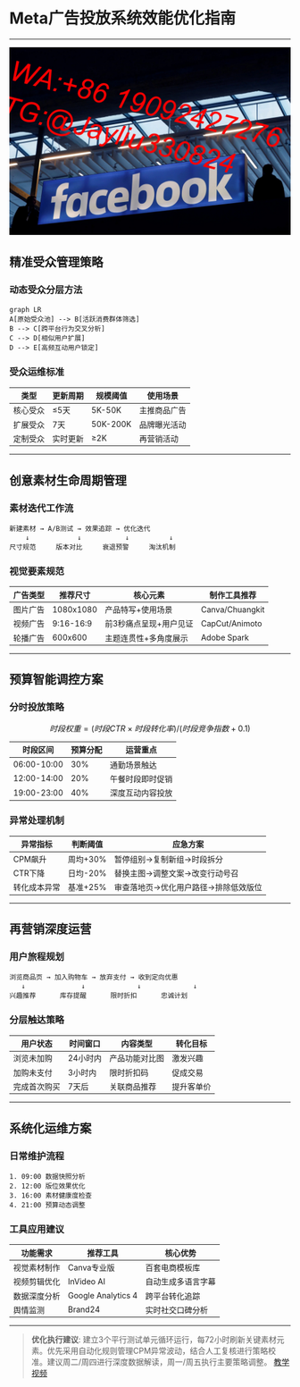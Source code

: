 
# Meta广告投放系统效能优化指南

---
![替代文字](
微信图片_20250402110447.jpg)
## 精准受众管理策略
### 动态受众分层方法
```mermaid
graph LR
A[原始受众池] --> B[活跃消费群体筛选]
B --> C[跨平台行为交叉分析]
C --> D[相似用户扩展]
D --> E[高频互动用户锁定]
```

### 受众运维标准
| 类型       | 更新周期 | 规模阈值  | 使用场景           |
|------------|----------|-----------|--------------------|
| 核心受众   | ≤5天     | 5K-50K    | 主推商品广告       |
| 扩展受众   | 7天      | 50K-200K  | 品牌曝光活动       |
| 定制受众   | 实时更新  | ≥2K       | 再营销活动         |

---

## 创意素材生命周期管理
### 素材迭代工作流
```process-map
新建素材 → A/B测试 → 效果追踪 → 优化迭代
    ↓            ↓           ↓          ↓
尺寸规范     版本对比     衰退预警     淘汰机制
```

### 视觉要素规范
| 广告类型   | 推荐尺寸       | 核心元素                    | 制作工具推荐        |
|------------|---------------|----------------------------|---------------------|
| 图片广告   | 1080x1080     | 产品特写+使用场景          | Canva/Chuangkit     |
| 视频广告   | 9:16-16:9     | 前3秒痛点呈现+用户见证     | CapCut/Animoto      |
| 轮播广告   | 600x600       | 主题连贯性+多角度展示      | Adobe Spark         |

---

## 预算智能调控方案
### 分时投放策略
```math
时段权重 = (时段CTR × 时段转化率) / (时段竞争指数 + 0.1)
```
| 时段区间     | 预算分配 | 运营重点               |
|--------------|----------|------------------------|
| 06:00-10:00  | 30%      | 通勤场景触达           |
| 12:00-14:00  | 20%      | 午餐时段即时促销       |
| 19:00-23:00  | 40%      | 深度互动内容投放       |

### 异常处理机制
| 异常指标       | 判断阈值     | 应急方案                          |
|----------------|--------------|-----------------------------------|
| CPM飙升        | 周均+30%     | 暂停组别→复制新组→时段拆分        |
| CTR下降        | 日均-20%     | 替换主图→调整文案→改变行动号召    |
| 转化成本异常   | 基准+25%     | 审查落地页→优化用户路径→排除低效版位 |

---

## 再营销深度运营
### 用户旅程规划
```user-flow
浏览商品页 → 加入购物车 → 放弃支付 → 收到定向优惠
   ↓              ↓             ↓             ↓
兴趣推荐      库存提醒      限时折扣      忠诚计划
```

### 分层触达策略
| 用户状态         | 时间窗口    | 内容类型           | 转化目标       |
|------------------|-------------|--------------------|----------------|
| 浏览未加购       | 24小时内    | 产品功能对比图     | 激发兴趣       |
| 加购未支付       | 3小时内     | 限时折扣码         | 促成交易       |
| 完成首次购买     | 7天后       | 关联商品推荐       | 提升客单价     |

---

## 系统化运维方案
### 日常维护流程
```daily-routine
1. 09:00 数据快照分析
2. 12:00 版位效果优化
3. 16:00 素材健康度检查
4. 21:00 预算动态调整
```

### 工具应用建议
| 功能需求         | 推荐工具                 | 核心优势                  |
|------------------|--------------------------|---------------------------|
| 视觉素材制作     | Canva专业版             | 百套电商模板库            |
| 视频剪辑优化     | InVideo AI               | 自动生成多语言字幕        |
| 数据深度分析     | Google Analytics 4       | 跨平台转化追踪            |
| 舆情监测         | Brand24                  | 实时社交口碑分析          |

---

> **优化执行建议**: 建立3个平行测试单元循环运行，每72小时刷新关键素材元素。优先采用自动化规则管理CPM异常波动，结合人工复核进行策略校准。建议周二/周四进行深度数据解读，周一/周五执行主要策略调整。
[教学视频](https://youtube.com/shorts/ukfVxCbbAuQ?feature=share)
